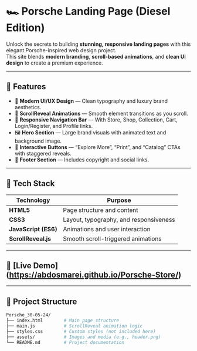 # 🏎️ Porsche Landing Page (Diesel Edition)

Unlock the secrets to building **stunning, responsive landing pages** with this elegant Porsche-inspired web design project.  
This site blends **modern branding**, **scroll-based animations**, and **clean UI design** to create a premium experience.

---

## 🌟 Features

- 🎨 **Modern UI/UX Design** — Clean typography and luxury brand aesthetics.
- 💫 **ScrollReveal Animations** — Smooth element transitions as you scroll.
- 🧭 **Responsive Navigation Bar** — With Store, Shop, Collection, Cart, Login/Register, and Profile links.
- 🖼️ **Hero Section** — Large brand visuals with animated text and background image.
- 🔘 **Interactive Buttons** — “Explore More”, “Print”, and “Catalog” CTAs with staggered reveals.
- 🧾 **Footer Section** — Includes copyright and social links.

---

## 🧱 Tech Stack

| Technology | Purpose |
|-------------|----------|
| **HTML5** | Page structure and content |
| **CSS3** | Layout, typography, and responsiveness |
| **JavaScript (ES6)** | Animations and user interaction |
| **ScrollReveal.js** | Smooth scroll-triggered animations |

---

## 🔗 [Live Demo] (https://abdosmarei.github.io/Porsche-Store/)

---

## 📁 Project Structure   

```bash
Porsche_30-05-24/
├── index.html        # Main page structure
├── main.js           # ScrollReveal animation logic
├── styles.css        # Custom styles (not included here)
├── assets/           # Images and media (e.g., header.png)
└── README.md         # Project documentation


